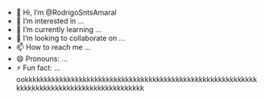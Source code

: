 - 👋 Hi, I’m @RodrigoSntsAmaral
- 👀 I’m interested in ...
- 🌱 I’m currently learning ...
- 💞️ I’m looking to collaborate on ...
- 📫 How to reach me ...
- 😄 Pronouns: ...
- ⚡ Fun fact: ...
ookkkkkkkkkkkkkkkkkkkkkkkkkkkkkkkkkkkkkkkkkkkkkkkkkkkkkkkkkkkkkkkkkkkkkkkkkkkkkkkkkkkkkkkkkkkkk
<!---
RodrigoSntsAmaral/RodrigoSntsAmaral is a ✨ special ✨ repository because its `README.md` (this file) appears on your GitHub profile.
You can click the Preview link to take a look at your changes.
--->

